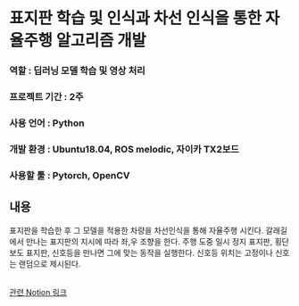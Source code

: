 # 표지판 학습 및 인식과 차선 인식을 통한 자율주행 알고리즘 개발

### 역할 : 딥러닝 모델 학습 및 영상 처리
### 프로젝트 기간 : 2주
### 사용 언어 : Python
### 개발 환경 : Ubuntu18.04, ROS melodic, 자이카 TX2보드
### 사용할 툴 : Pytorch, OpenCV

## 내용
표지판을 학습한 후 그 모델을 적용한 차량을 차선인식을 통해 자율주행 시킨다. 갈래길에서 만나는 표지판의 지시에 따라 좌,우 조향을 한다. 주행 도중 일시 정지 표지판, 횡단 보도 표지판, 신호등을 만나면 그에 맞는 동작을 실행한다. 신호등 위치는 고정이나 신호는 랜덤으로 제시된다. 
<br>
<br>
   


[관련 Notion 링크](https://tasteful-dianella-4f4.notion.site/610212687da24382809e5024f4667545)
